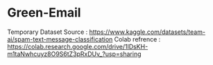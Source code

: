 # Green-Email

Temporary Dataset Source : https://www.kaggle.com/datasets/team-ai/spam-text-message-classification
Colab refrence : https://colab.research.google.com/drive/1lDsKH-m1taNwhcuyz8O9S6tZ3pRxDUv_?usp=sharing
